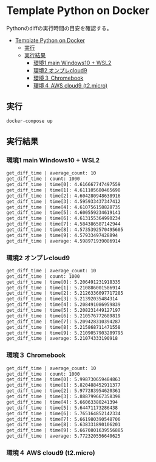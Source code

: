# Template Python on Docker

Pythonのdiffの実行時間の目安を確認する。

- [Template Python on Docker](#template-python-on-docker)
  - [実行](#実行)
  - [実行結果](#実行結果)
    - [環境1 main Windows10 + WSL2](#環境1-main-windows10--wsl2)
    - [環境2 オンプレcloud9](#環境2-オンプレcloud9)
    - [環境３ Chromebook](#環境３-chromebook)
    - [環境４ AWS cloud9 (t2.micro)](#環境４-aws-cloud9-t2micro)

## 実行

``` sh
docker-compose up
```

## 実行結果

### 環境1 main Windows10 + WSL2

``` txt
get_diff_time | average_count: 10
get_diff_time | count: 1000
get_diff_time | time[0]: 4.616667747497559
get_diff_time | time[1]: 4.611105680465698
get_diff_time | time[2]: 4.604280948638916
get_diff_time | time[3]: 4.595933437347412
get_diff_time | time[4]: 4.610756158828735
get_diff_time | time[5]: 4.600559234619141
get_diff_time | time[6]: 4.613155364990234
get_diff_time | time[7]: 4.584386587142944
get_diff_time | time[8]: 4.5735392570495605
get_diff_time | time[9]: 4.57933497428894
get_diff_time | average: 4.598971939086914
```

### 環境2 オンプレcloud9

``` txt
get_diff_time | average_count: 10
get_diff_time | count: 1000
get_diff_time | time[0]: 5.206491231918335
get_diff_time | time[1]: 5.210886001586914
get_diff_time | time[2]: 5.2126336097717285
get_diff_time | time[3]: 5.21392035484314
get_diff_time | time[4]: 5.208491086959839
get_diff_time | time[5]: 5.208231449127197
get_diff_time | time[6]: 5.210576772689819
get_diff_time | time[7]: 5.209428310394287
get_diff_time | time[8]: 5.215868711471558
get_diff_time | time[9]: 5.2109057903289795
get_diff_time | average: 5.21074333190918
```

### 環境３ Chromebook

``` txt
get_diff_time | average_count: 10
get_diff_time | count: 1000
get_diff_time | time[0]: 5.998730659484863
get_diff_time | time[1]: 5.820488452911377
get_diff_time | time[2]: 5.977283954620361
get_diff_time | time[3]: 5.888799667358398
get_diff_time | time[4]: 5.66063380241394
get_diff_time | time[5]: 5.64471173286438
get_diff_time | time[6]: 5.765164852142334
get_diff_time | time[7]: 5.661980390548706
get_diff_time | time[8]: 5.638331890106201
get_diff_time | time[9]: 5.6670801639556885
get_diff_time | average: 5.772320556640625
```

### 環境４ AWS cloud9 (t2.micro)